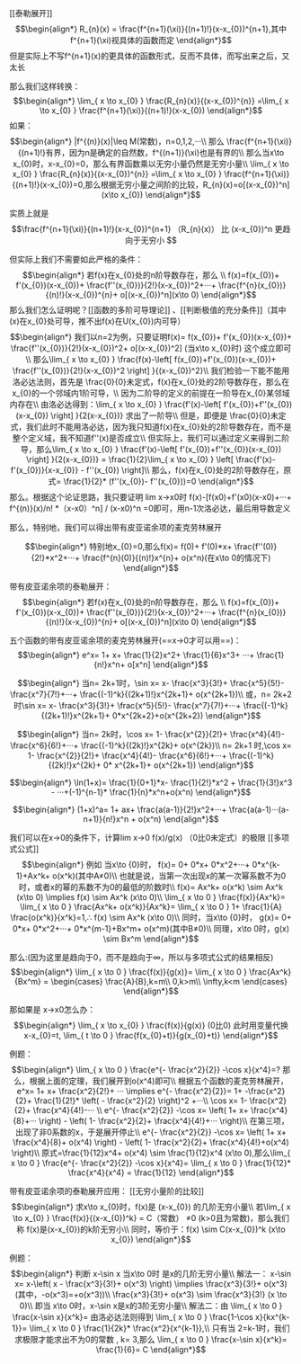 [[泰勒展开]]
$$\begin{align*}
R_{n}(x) = \frac{f^{n+1}(\xi)}{(n+1)!}(x-x_{0})^{n+1},其中f^{n+1}(\xi)视具体的函数而定
\end{align*}$$
但是实际上不写f^{n+1}(x)的更具体的函数形式，反而不具体，而写出来之后，又太长

那么我们这样转换：
$$\begin{align*}
\lim_{ x \to x_{0} } \frac{R_{n}(x)}{(x-x_{0})^{n}} =\lim_{ x \to x_{0} }  \frac{f^{n+1}(\xi)}{(n+1)!}(x-x_{0})
\end{align*}$$
如果：
$$\begin{align*}
|f^{(n)}(x)|\leq M(常数)，n=0,1,2,···\\
那么 \frac{f^{n+1}(\xi)}{(n+1)!}有界，因为n是确定的自然数，f^{(n+1)}(\xi)也是有界的\\
那么当x\to x_{0}时，x-x_{0}=0，那么有界函数乘以无穷小量仍然是无穷小量\\
\lim_{ x \to x_{0} } \frac{R_{n}(x)}{(x-x_{0})^{n}} =\lim_{ x \to x_{0} }  \frac{f^{n+1}(\xi)}{(n+1)!}(x-x_{0})=0,那么根据无穷小量之间阶的比较，R_{n}(x)=o[(x-x_{0})^n](x\to x_{0})
\end{align*}$$

实质上就是$$\frac{f^{n+1}(\xi)}{(n+1)!}(x-x_{0})^{n+1} （R_{n}(x)） 比  (x-x_{0})^n 更趋向于无穷小 $$

但实际上我们不需要如此严格的条件：
$$\begin{align*}
若f(x)在x_{0}处的n阶导数存在，那么 \\
f(x)=f(x_{0})+ f'(x_{0})(x-x_{0})+ \frac{f''(x_{0})}{2!}(x-x_{0})^2+···+ \frac{f^{n}(x_{0})}{(n)!}(x-x_{0})^{n}+ o[(x-x_{0})^n](x\to 0)
\end{align*}$$
那么我们怎么证明呢？[[函数的多阶可导理论]] 、[[判断极值的充分条件]]（其中(x)在x_{0}处可导，推不出f(x)在U(x_{0})内可导）
$$\begin{align*}
我们以n=2为例，只要证明f(x)= f(x_{0})+ f'(x_{0})(x-x_{0})+ \frac{f''(x_{0})}{2!}(x-x_{0})^2+ o[(x-x_{0})^2] (当x\to x_{0}时) 这个成立即可\\
那么\lim_{ x \to x_{0} } \frac{f(x)-\left[ f(x_{0})+f'(x_{0})(x-x_{0})+ \frac{f''(x_{0})}{2!}(x-x_{0})^2 \right] }{(x-x_{0})^2}\\
我们检验一下能不能用洛必达法则，首先是 \frac{0}{0}未定式，f(x)在x_{0}处的2阶导数存在，那么在x_{0}的一个邻域内1阶可导，\\
因为二阶导的定义的前提在一阶导在x_{0}某邻域内存在\\
由洛必达得到：\lim_{ x \to x_{0} } \frac{f'(x)-\left[ f'(x_{0})+f''(x_{0})(x-x_{0}) \right] }{2(x-x_{0})} 求出了一阶导\\
但是，即便是 \frac{0}{0}未定式，我们此时不能用洛必达，因为我只知道f(x)在x_{0}处的2阶导数存在，而不是整个定义域，我不知道f''(x)是否成立\\
但实际上，我们可以通过定义来得到二阶导，那么\lim_{ x \to x_{0} } \frac{f'(x)-\left[ f'(x_{0})+f''(x_{0})(x-x_{0}) \right] }{2(x-x_{0})} = \frac{1}{2}\lim_{ x \to x_{0} } \left[  \frac{f'(x)- f'(x_{0})}{x-x_{0}} - f''(x_{0}) \right]\\
那么，f(x)在x_{0}处的2阶导数存在，原式= \frac{1}{2}* (f''(x_{0})- f''(x_{0}))=0
\end{align*}$$
那么。根据这个论证思路，我只要证明  lim x->x0时 f(x)-[f(x0)+f'(x0)(x-x0)+···+ f^{(n)}(x)/n! *（x-x0）^n]  /  (x-x0)^n =0即可，用n-1次洛必达，最后用导数定义

那么，特别地，我们可以得出带有皮亚诺余项的麦克劳林展开

$$\begin{align*}
特别地x_{0}=0,那么f(x)= f(0)+ f'(0)*x+ \frac{f''(0)}{2!}*x^2+···+ \frac{f^{n}(0)}{(n)!}x^{n}+ o(x^n)(在x\to 0的情况下)
\end{align*}$$

带有皮亚诺余项的泰勒展开：
$$\begin{align*}
若f(x)在x_{0}处的n阶导数存在，那么 \\
f(x)=f(x_{0})+ f'(x_{0})(x-x_{0})+ \frac{f''(x_{0})}{2!}(x-x_{0})^2+···+ \frac{f^{n}(x_{0})}{(n)!}(x-x_{0})^{n}+ o[(x-x_{0})^n](x\to 0)
\end{align*}$$

五个函数的带有皮亚诺余项的麦克劳林展开(==x->0才可以用==)：
$$\begin{align*}
e^x= 1+ x+ \frac{1}{2}x^2+ \frac{1}{6}x^3+ ···+ \frac{1}{n!}x^n+ o[x^n] 
\end{align*}$$

$$\begin{align*}
当n= 2k+1时，\sin x= x- \frac{x^3}{3!}+ \frac{x^5}{5!}- \frac{x^7}{7!}+···+ \frac{(-1)^k}{(2k+1)!}x^{2k+1}+ o(x^{2k+1})\\
或，n= 2k+2 时\sin x= x- \frac{x^3}{3!}+ \frac{x^5}{5!}- \frac{x^7}{7!}+···+ \frac{(-1)^k}{(2k+1)!}x^{2k+1}+ 0*x^{2k+2}+o(x^{2k+2})
\end{align*}$$

$$\begin{align*}
当n= 2k时，\cos x= 1- \frac{x^{2}}{2!}+ \frac{x^4}{4!}- \frac{x^6}{6!}+···+ \frac{(-1)^k}{(2k)!}x^{2k}+ o(x^{2k})\\
n= 2k+1 时,\cos x= 1- \frac{x^{2}}{2!}+ \frac{x^4}{4!}- \frac{x^6}{6!}+···+ \frac{(-1)^k}{(2k)!}x^{2k}+ 0* x^{2k+1}+ o(x^{2k+1})
\end{align*}$$

$$\begin{align*}
\ln(1+x)= \frac{1}{0+1}*x- \frac{1}{2!}*x^2 + \frac{1}{3!}x^3 - ···+(-1)^{n-1}* \frac{1}{n}*x^n+o(x^n)
\end{align*}$$

$$\begin{align*}
(1+x)^a= 1+ ax+ \frac{a(a-1)}{2!}x^2+···+ \frac{a(a-1)···(a-n+1)}{n!}x^n + o(x^n)
\end{align*}$$

我们可以在x->0的条件下，计算lim x->0 f(x)/g(x) （0比0未定式）的极限
[[多项式公式]] 
$$\begin{align*}
例如 当x\to {0}时， f(x)= 0+ 0*x+ 0*x^2+···+ 0*x^{k-1}+Ax^k+ o(x^k)(其中A≠0)\\
也就是说，当第一次出现x的某一次幂系数不为0时，或者x的幂的系数不为0的最低的阶数时\\
f(x)= Ax^k+ o(x^k) \sim Ax^k (x\to 0) \implies f(x) \sim Ax^k (x\to 0)\\
\lim_{ x \to 0 } \frac{f(x)}{Ax^k}= \lim_{ x \to 0 } \frac{Ax^k+ o(x^k)}{Ax^k}= \lim_{ x \to 0 } 1+ \frac{1}{A} \frac{o(x^k)}{x^k}=1,∴ f(x) \sim Ax^k (x\to 0)\\
同时，当x\to {0}时， g(x)= 0+ 0*x+ 0*x^2+···+ 0*x^{m-1}+Bx^m+ o(x^m)(其中B≠0)\\
同理，x\to 0时，g(x) \sim Bx^m
\end{align*}$$

那么:(因为这里是趋向于0，而不是趋向于∞，所以与多项式公式的结果相反)
$$\begin{align*}
\lim_{ x \to 0 } \frac{f(x)}{g(x)}= \lim_{ x \to 0 } \frac{Ax^k}{Bx^m} = \begin{cases}
			\frac{A}{B},k=m\\
			0,k>m\\
			\infty,k<m
			\end{cases}
\end{align*}$$

那如果是 x->x0怎么办：
$$\begin{align*}
\lim_{ x \to x_{0} } \frac{f(x)}{g(x)} (0比0) 此时用变量代换 x-x_{0}=t, \lim_{ t \to 0 } \frac{f(x_{0}+t)}{g(x_{0}+t)} 
\end{align*}$$

例题：
$$\begin{align*}
\lim_{ x \to 0 } \frac{e^{- \frac{x^2}{2}} -\cos x}{x^4}=? 那么，根据上面的定理，我们展开到o(x^4)即可\\
根据五个函数的麦克劳林展开，e^x= 1+ x+ \frac{x^2}{2!}+ ··· \implies e^{- \frac{x^2}{2}}= 1+ -\frac{x^2}{2}+ \frac{1}{2!}* \left( - \frac{x^2}{2} \right)^2 +···\\
\cos x= 1- \frac{x^2}{2}+ \frac{x^4}{4!}-··· \\
e^{- \frac{x^2}{2}} -\cos x= \left( 1+ x+ \frac{x^4}{8}+··· \right) - \left(  1- \frac{x^2}{2}+ \frac{x^4}{4!}+··· \right)\\
在第三项，出现了非0系数的x，于是展开停止\\
e^{- \frac{x^2}{2}} -\cos x= \left( 1+ x+ \frac{x^4}{8}+ o(x^4) \right) - \left(  1- \frac{x^2}{2}+ \frac{x^4}{4!}+o(x^4) \right)\\
原式=\frac{1}{12}x^4+ o(x^4) \sim \frac{1}{12}x^4 (x\to 0),那么\lim_{ x \to 0 } \frac{e^{- \frac{x^2}{2}} -\cos x}{x^4}= \lim_{ x \to 0 } \frac{1}{12}* \frac{x^4}{x^4} = \frac{1}{12}
\end{align*}$$

带有皮亚诺余项的泰勒展开应用：
[[无穷小量阶的比较]]
$$\begin{align*}
求x\to x_{0}时，f(x)是 (x-x_{0}) 的几阶无穷小量\\
若\lim_{ x \to x_{0} } \frac{f(x)}{(x-x_{0})^k} = C（常数） ≠0 (k>0且为常数)，那么我们称 f(x)是(x-x_{0})的k阶无穷小\\
同时，等价于：f(x) \sim C(x-x_{0})^k (x\to x_{0})
\end{align*}$$

例题：
$$\begin{align*}
判断 x-\sin x 当x\to 0时 是x的几阶无穷小量\\
解法一： x-\sin x= x-\left(  x - \frac{x^3}{3!}+ o(x^3)  \right) \implies \frac{x^3}{3!}+ o(x^3)(其中，-o(x^3)=+o(x^3))\\
\frac{x^3}{3!}+ o(x^3) \sim \frac{x^3}{3!} (x \to 0)\\
即当 x\to 0时，x-\sin x是x的3阶无穷小量\\
解法二：由 \lim_{ x \to 0 } \frac{x-\sin x}{x^k}= 由洛必达法则得到 \lim_{ x \to 0 } \frac{1-\cos x}{kx^{k-1}}= \lim_{ x \to 0 } \frac{1}{2k}* \frac{x^2}{x^{k-1}},\\
只有当 2=k-1时，我们求极限才能求出不为0的常数 , k= 3,那么   \lim_{ x \to 0 } \frac{x-\sin x}{x^k}= \frac{1}{6}= C
\end{align*}$$